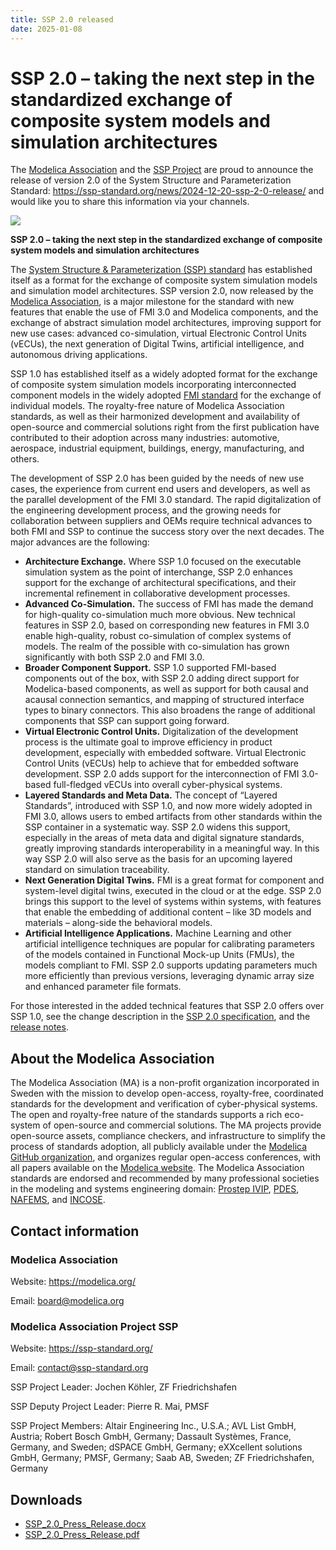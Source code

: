 ```yaml
---
title: SSP 2.0 released
date: 2025-01-08
---
```


# SSP 2.0 – taking the next step in the standardized exchange of composite system models and simulation architectures
 

The [Modelica Association](https://modelica.org/) and the [SSP Project](https://ssp-standard.org/) are proud to announce the release of version 2.0 of the System Structure and Parameterization Standard: https://ssp-standard.org/news/2024-12-20-ssp-2-0-release/ and would like you to share this information via your channels.

![](/images/SSP2.0.jpg)
 
 **SSP 2.0 – taking the next step in the standardized exchange of composite system models and simulation architectures**

The [System Structure & Parameterization (SSP) standard](https://ssp-standard.org/) has established itself as a format for the exchange of composite system simulation models and simulation model architectures. SSP version 2.0, now released by the [Modelica Association](https://modelica.org/), is a major milestone for the standard with new features that enable the use of FMI 3.0 and Modelica components, and the exchange of abstract simulation model architectures, improving support for new use cases: advanced co-simulation, virtual Electronic Control Units (vECUs), the next generation of Digital Twins, artificial intelligence, and autonomous driving applications.

SSP 1.0 has established itself as a widely adopted format for the exchange of composite system simulation models incorporating interconnected component models in the widely adopted [FMI standard](https://fmi-standard.org/) for the exchange of individual models. The royalty-free nature of Modelica Association standards, as well as their harmonized development and availability of open-source and commercial solutions right from the first publication have contributed to their adoption across many industries: automotive, aerospace, industrial equipment, buildings, energy, manufacturing, and others.

The development of SSP 2.0 has been guided by the needs of new use cases, the experience from current end users and developers, as well as the parallel development of the FMI 3.0 standard. The rapid digitalization of the engineering development process, and the growing needs for collaboration between suppliers and OEMs require technical advances to both FMI and SSP to continue the success story over the next decades. The major advances are the following:

- **Architecture Exchange.** Where SSP 1.0 focused on     the executable simulation system as the point of interchange, SSP 2.0     enhances support for the exchange of architectural specifications, and     their incremental refinement in collaborative development processes.
- **Advanced Co-Simulation.** The success of FMI has made     the demand for high-quality co-simulation much more obvious. New technical     features in SSP 2.0, based on corresponding new features in FMI 3.0 enable     high-quality, robust co-simulation of complex systems of models. The realm     of the possible with co-simulation has grown significantly with both SSP     2.0 and FMI 3.0.
- **Broader Component Support.** SSP 1.0 supported FMI-based     components out of the box, with SSP 2.0 adding direct support for     Modelica-based components, as well as support for both causal and acausal     connection semantics, and mapping of structured interface types to binary     connectors. This also broadens the range of additional components that SSP     can support going forward.
- **Virtual Electronic Control Units.** Digitalization of the     development process is the ultimate goal to improve efficiency in product     development, especially with embedded software. Virtual Electronic Control     Units (vECUs) help to achieve that for embedded software development. SSP     2.0 adds support for the interconnection of FMI 3.0-based full-fledged     vECUs into overall cyber-physical systems.
- **Layered Standards and Meta Data.** The concept of “Layered     Standards”, introduced with SSP 1.0, and now more widely adopted in FMI     3.0, allows users to embed artifacts from other standards within the SSP     container in a systematic way. SSP 2.0 widens this support, especially in     the areas of meta data and digital signature standards, greatly improving     standards interoperability in a meaningful way. In this way SSP 2.0 will     also serve as the basis for an upcoming layered standard on simulation     traceability.
- **Next Generation Digital Twins.** FMI is a great format for     component and system-level digital twins, executed in the cloud or at the     edge. SSP 2.0 brings this support to the level of systems within systems,     with features that enable the embedding of additional content – like 3D     models and materials – along-side the behavioral models.
- **Artificial Intelligence Applications.** Machine Learning and other     artificial intelligence techniques are popular for calibrating parameters     of the models contained in Functional Mock-up Units (FMUs), the models     compliant to FMI. SSP 2.0 supports updating parameters much more     efficiently than previous versions, leveraging dynamic array size and     enhanced parameter file formats.

For those interested in the added technical features that SSP 2.0 offers over SSP 1.0, see the change description in the [SSP 2.0 specification](https://ssp-standard.org/docs/2.0/#_changes_in_2_0_0), and the [release notes](https://github.com/modelica/ssp-standard/releases/tag/v2.0).

## About the Modelica Association

The Modelica Association (MA) is a non-profit organization incorporated in Sweden with the mission to develop open-access, royalty-free, coordinated standards for the development and verification of cyber-physical systems. The open and royalty-free nature of the standards supports a rich eco-system of open-source and commercial solutions. The MA projects provide open-source assets, compliance checkers, and infrastructure to simplify the process of standards adoption, all publicly available under the [Modelica GitHub organization](https://github.com/modelica), and organizes regular open-access conferences, with all papers available on the [Modelica website](https://modelica.org). The Modelica Association standards are endorsed and recommended by many professional societies in the modeling and systems engineering domain: [Prostep IVIP](https://prostep.org), [PDES](https://pdesinc.org), [NAFEMS](https://nafems.org), and [INCOSE](https://incose.org).

## Contact information

### Modelica Association

Website: https://modelica.org/

Email: [board@modelica.org](mailto:board@modelica.org) 

### Modelica Association Project SSP

Website: https://ssp-standard.org/

Email: [contact@ssp-standard.org](mailto:contact@ssp-standard.org)

SSP Project Leader: Jochen Köhler, ZF Friedrichshafen

SSP Deputy Project Leader: Pierre R. Mai, PMSF

SSP Project Members: Altair Engineering Inc., U.S.A.; AVL List GmbH, Austria; Robert Bosch GmbH, Germany; Dassault Systèmes, France, Germany, and Sweden; dSPACE GmbH, Germany; eXXcellent solutions GmbH, Germany; PMSF, Germany; Saab AB, Sweden; ZF Friedrichshafen, Germany

## Downloads

- [SSP_2.0_Press_Release.docx](https://ssp-standard.org/publications/Press/SSP_2.0_Press_Release.docx)
- [SSP_2.0_Press_Release.pdf](https://ssp-standard.org/publications/Press/SSP_2.0_Press_Release.pdf)